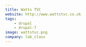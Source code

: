 ```yaml
---
title: Watts TVC
website: http://www.wattstvc.co.uk
tags:
    - drupal
    - drupal-7
image: wattstvc.png
company: lab_class
---
```

